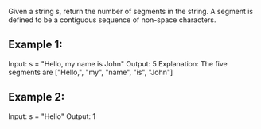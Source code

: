 Given a string s, return the number of segments in the string.
A segment is defined to be a contiguous sequence of non-space characters.



## Example 1:

Input: s = "Hello, my name is John"
Output: 5
Explanation: The five segments are ["Hello,", "my", "name", "is", "John"]

## Example 2:

Input: s = "Hello"
Output: 1
